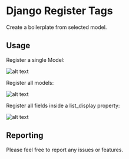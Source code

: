 # Django Register Tags

Create a boilerplate from selected model.

## Usage

Register a single Model:

![alt text](https://github.com/m0tz/django-register-tags/blob/master/concept.gif?raw=true)

Register all models:

![alt text](https://github.com/m0tz/django-register-tags/blob/master/addallmodelsconcept.gif?raw=true)

Register all fields inside a list_display property:

![alt text](https://github.com/m0tz/django-register-tags/blob/master/create_display_list_from_model.gif?raw=true)


## Reporting

Please feel free to report any issues or features.